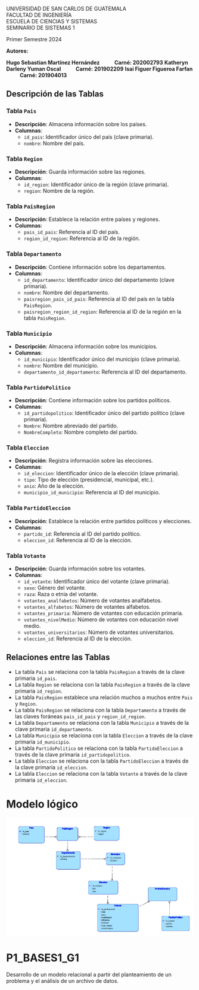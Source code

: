 UNIVERSIDAD DE SAN CARLOS DE GUATEMALA  
FACULTAD DE INGENIERÍA  
ESCUELA DE CIENCIAS Y SISTEMAS    
SEMINARIO DE SISTEMAS 1

Primer Semestre 2024

**Autores:**

**Hugo Sebastian Martínez Hernández       &nbsp;&nbsp;&nbsp; &nbsp;&nbsp;&nbsp;&nbsp;&nbsp;&nbsp;        Carné: 202002793**
**Katheryn Darleny Yuman Oscal          &nbsp;&nbsp;&nbsp; &nbsp;&nbsp;&nbsp;&nbsp;&nbsp;&nbsp;        Carné: 201902209**
**Isai Figuer Figueroa Farfan          &nbsp;&nbsp;&nbsp; &nbsp;&nbsp;&nbsp;&nbsp;&nbsp;&nbsp;        Carné: 201904013**



## Descripción de las Tablas

### Tabla `Pais`
- **Descripción**: Almacena información sobre los países.
- **Columnas**:
  - `id_pais`: Identificador único del país (clave primaria).
  - `nombre`: Nombre del país.

### Tabla `Region`
- **Descripción**: Guarda información sobre las regiones.
- **Columnas**:
  - `id_region`: Identificador único de la región (clave primaria).
  - `region`: Nombre de la región.

### Tabla `PaisRegion`
- **Descripción**: Establece la relación entre países y regiones.
- **Columnas**:
  - `pais_id_pais`: Referencia al ID del país.
  - `region_id_region`: Referencia al ID de la región.

### Tabla `Departamento`
- **Descripción**: Contiene información sobre los departamentos.
- **Columnas**:
  - `id_departamento`: Identificador único del departamento (clave primaria).
  - `nombre`: Nombre del departamento.
  - `paisregion_pais_id_pais`: Referencia al ID del país en la tabla `PaisRegion`.
  - `paisregion_region_id_region`: Referencia al ID de la región en la tabla `PaisRegion`.

### Tabla `Municipio`
- **Descripción**: Almacena información sobre los municipios.
- **Columnas**:
  - `id_municipio`: Identificador único del municipio (clave primaria).
  - `nombre`: Nombre del municipio.
  - `departamento_id_departamento`: Referencia al ID del departamento.

### Tabla `PartidoPolitico`
- **Descripción**: Contiene información sobre los partidos políticos.
- **Columnas**:
  - `id_partidopolitico`: Identificador único del partido político (clave primaria).
  - `Nombre`: Nombre abreviado del partido.
  - `NombreCompleto`: Nombre completo del partido.

### Tabla `Eleccion`
- **Descripción**: Registra información sobre las elecciones.
- **Columnas**:
  - `id_eleccion`: Identificador único de la elección (clave primaria).
  - `tipo`: Tipo de elección (presidencial, municipal, etc.).
  - `anio`: Año de la elección.
  - `municipio_id_municipio`: Referencia al ID del municipio.

### Tabla `PartidoEleccion`
- **Descripción**: Establece la relación entre partidos políticos y elecciones.
- **Columnas**:
  - `partido_id`: Referencia al ID del partido político.
  - `eleccion_id`: Referencia al ID de la elección.

### Tabla `Votante`
- **Descripción**: Guarda información sobre los votantes.
- **Columnas**:
  - `id_votante`: Identificador único del votante (clave primaria).
  - `sexo`: Género del votante.
  - `raza`: Raza o etnia del votante.
  - `votantes_analfabetos`: Número de votantes analfabetos.
  - `votantes_alfabetos`: Número de votantes alfabetos.
  - `votantes_primaria`: Número de votantes con educación primaria.
  - `votantes_nivelMedio`: Número de votantes con educación nivel medio.
  - `votantes_universitarios`: Número de votantes universitarios.
  - `eleccion_id`: Referencia al ID de la elección.

## Relaciones entre las Tablas
- La tabla `Pais` se relaciona con la tabla `PaisRegion` a través de la clave primaria `id_pais`.
- La tabla `Region` se relaciona con la tabla `PaisRegion` a través de la clave primaria `id_region`.
- La tabla `PaisRegion` establece una relación muchos a muchos entre `Pais` y `Region`.
- La tabla `PaisRegion` se relaciona con la tabla `Departamento` a través de las claves foráneas `pais_id_pais` y `region_id_region`.
- La tabla `Departamento` se relaciona con la tabla `Municipio` a través de la clave primaria `id_departamento`.
- La tabla `Municipio` se relaciona con la tabla `Eleccion` a través de la clave primaria `id_municipio`.
- La tabla `PartidoPolitico` se relaciona con la tabla `PartidoEleccion` a través de la clave primaria `id_partidopolitico`.
- La tabla `Eleccion` se relaciona con la tabla `PartidoEleccion` a través de la clave primaria `id_eleccion`.
- La tabla `Eleccion` se relaciona con la tabla `Votante` a través de la clave primaria `id_eleccion`.


# Modelo lógico

![](./img/Logical.jpg)

# P1_BASES1_G1
Desarrollo de un modelo relacional a partir del planteamiento de un problema y el análisis de un archivo de datos.
